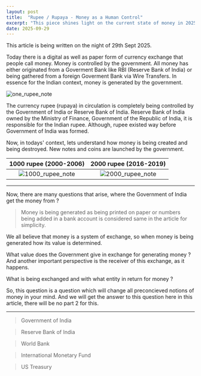 ```yaml
---
layout: post
title:  "Rupee / Rupaya - Money as a Human Control"
excerpt: "This piece shines light on the current state of money in 2025. And how it controls human life."
date: 2025-09-29
---
```


This article is being written on the night of 29th Sept 2025.

Today there is a digital as well as paper form of currency exchange that people call money. Money is controlled by the government. All money has either originated from a Goverment Bank like RBI (Reserve Bank of India) or being gathered from a foreign Goverment Bank via Wire Transfers. In essence for the Indian context, money is generated by the government.

![one_rupee_note](https://upload.wikimedia.org/wikipedia/commons/8/8c/India_1_R_2015%2C_obverse.jpg)

The currency rupee (rupaya) in circulation is completely being controlled by the Government of India or Reserve Bank of India. Reserve Bank of India owned by the Ministry of Finance, Government of the Republic of India, it is responsible for the Indian rupee. Although, rupee existed way before Government of India was formed.

Now, in todays' context, lets understand how money is being created and being destroyed. New notes and coins are launched by the government.

1000 rupee (2000-2006) | 2000 rupee (2016-2019)
:-----------:|:--------------------:
![1000_rupee_note](https://upload.wikimedia.org/wikipedia/commons/0/04/India_1000_INR%2C_MG_series%2C_2006%2C_obverse.jpg) | ![2000_rupee_note](https://upload.wikimedia.org/wikipedia/commons/0/07/India_new_2000_INR%2C_MG_series%2C_2016%2C_obverse.jpg)



---

Now, there are many questions that arise, where the Government of India get the money from ?

> Money is being generated as being printed on paper or numbers being added in a bank account is considered same in the article for simplicity.

We all believe that money is a system of exchange, so when money is being generated how its value is determined.

What value does the Government give in exchange for generating money ? And another important perspective is the receiver of this exchange, as it happens.

What is being exchanged and with what entity in return for money ?

So, this question is a question which will change all preconcieved notions of money in your mind. And we will get the answer to this question here in this article, there will be no part 2 for this.

---

> Government of India

> Reserve Bank of India

> World Bank

> International Monetary Fund

> US Treasury








